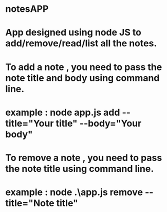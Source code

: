 # notesAPP

# App designed using node JS to add/remove/read/list all the notes.

# To add a note , you need to pass the note title and body using command line.
# example :  node app.js add --title="Your title" --body="Your body"
 
# To remove a note , you need to pass the note title using command line.
# example :  node .\app.js remove --title="Note title"
   
